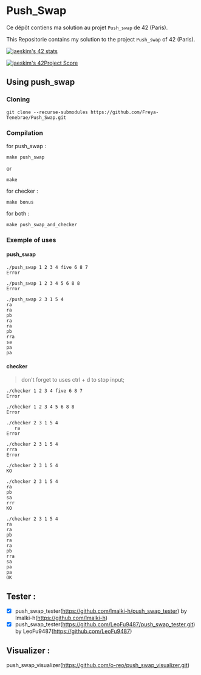 # Push_Swap

Ce dépôt contiens ma solution au projet `Push_swap` de 42 (Paris).

This Repositorie contains my solution to the project `Push_swap` of 42 (Paris).

[![jaeskim's 42 stats](https://badge42.herokuapp.com/api/stats/cmaginot?cursus=42cursus&privacyName=true)](https://github.com/JaeSeoKim/badge42)

[![jaeskim's 42Project Score](https://badge42.herokuapp.com/api/project/cmaginot/push_swap)](https://github.com/JaeSeoKim/badge42)

## Using push_swap

### Cloning

```shell
git clone --recurse-submodules https://github.com/Freya-Tenebrae/Push_Swap.git
```

### Compilation

for push_swap :
```shell
make push_swap
```
or
```shell
make
```
for checker :
```shell
make bonus
```

for both :
```shell
make push_swap_and_checker
```

### Exemple of uses

#### push_swap

```shell
./push_swap 1 2 3 4 five 6 8 7
Error
```
```shell
./push_swap 1 2 3 4 5 6 8 8
Error
```
```shell
./push_swap 2 3 1 5 4  
ra
ra
pb
ra
ra
pb
rra
sa
pa
pa
```

#### checker

> don't forget to uses ctrl + d to stop input;

```shell
./checker 1 2 3 4 five 6 8 7
Error
```
```shell
./checker 1 2 3 4 5 6 8 8
Error
```
```shell
./checker 2 3 1 5 4  
   ra
Error
```
```shell
./checker 2 3 1 5 4  
rrra
Error
```
```shell
./checker 2 3 1 5 4  
KO
```
```shell
./checker 2 3 1 5 4  
ra
pb
sa
rrr
KO
```
```shell
./checker 2 3 1 5 4  
ra
ra
pb
ra
ra
pb
rra
sa
pa
pa
OK
```

## Tester :

- [x] push_swap_tester(https://github.com/lmalki-h/push_swap_tester) by lmalki-h(https://github.com/lmalki-h)
- [x] push_swap_tester(https://github.com/LeoFu9487/push_swap_tester.git) by LeoFu9487(https://github.com/LeoFu9487)

## Visualizer :

push_swap_visualizer(https://github.com/o-reo/push_swap_visualizer.git)
